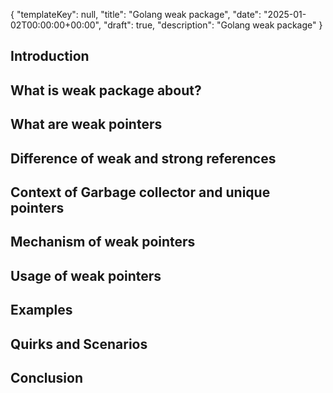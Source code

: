 {
  "templateKey": null,
  "title": "Golang weak package",
  "date": "2025-01-02T00:00:00+00:00",
  "draft": true,
  "description": "Golang weak package"
}

## Introduction

## What is weak package about?

## What are weak pointers

## Difference of weak and strong references

## Context of Garbage collector and unique pointers

## Mechanism of weak pointers

## Usage of weak pointers

## Examples

## Quirks and Scenarios

## Conclusion
